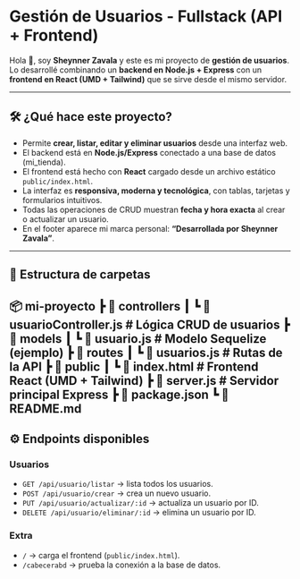 # Gestión de Usuarios - Fullstack (API + Frontend)

Hola 👋, soy **Sheynner Zavala** y este es mi proyecto de **gestión de usuarios**.  
Lo desarrollé combinando un **backend en Node.js + Express** con un **frontend en React (UMD + Tailwind)** que se sirve desde el mismo servidor.

---

## 🛠️ ¿Qué hace este proyecto?

- Permite **crear, listar, editar y eliminar usuarios** desde una interfaz web.
- El backend está en **Node.js/Express** conectado a una base de datos (mi_tienda).
- El frontend está hecho con **React** cargado desde un archivo estático `public/index.html`.
- La interfaz es **responsiva, moderna y tecnológica**, con tablas, tarjetas y formularios intuitivos.
- Todas las operaciones de CRUD muestran **fecha y hora exacta** al crear o actualizar un usuario.
- En el footer aparece mi marca personal: **“Desarrollada por Sheynner Zavala”**.

---

## 📂 Estructura de carpetas
📦 mi-proyecto
┣ 📂 controllers
┃ ┗ 📜 usuarioController.js # Lógica CRUD de usuarios
┣ 📂 models
┃ ┗ 📜 usuario.js # Modelo Sequelize (ejemplo)
┣ 📂 routes
┃ ┗ 📜 usuarios.js # Rutas de la API
┣ 📂 public
┃ ┗ 📜 index.html # Frontend React (UMD + Tailwind)
┣ 📜 server.js # Servidor principal Express
┣ 📜 package.json
┗ 📜 README.md
---

## ⚙️ Endpoints disponibles

### Usuarios
- `GET /api/usuario/listar` → lista todos los usuarios.
- `POST /api/usuario/crear` → crea un nuevo usuario.
- `PUT /api/usuario/actualizar/:id` → actualiza un usuario por ID.
- `DELETE /api/usuario/eliminar/:id` → elimina un usuario por ID.

### Extra
- `/` → carga el frontend (`public/index.html`).
- `/cabecerabd` → prueba la conexión a la base de datos.
